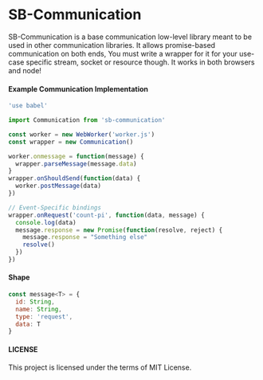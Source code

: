 SB-Communication
================

SB-Communication is a base communication low-level library meant to be used in other communication libraries.
It allows promise-based communication on both ends, You must write a wrapper for it for your use-case specific
stream, socket or resource though. It works in both browsers and node!

#### Example Communication Implementation

```js
'use babel'

import Communication from 'sb-communication'

const worker = new WebWorker('worker.js')
const wrapper = new Communication()

worker.onmessage = function(message) {
  wrapper.parseMessage(message.data)
}
wrapper.onShouldSend(function(data) {
  worker.postMessage(data)
})

// Event-Specific bindings
wrapper.onRequest('count-pi', function(data, message) {
  console.log(data)
  message.response = new Promise(function(resolve, reject) {
    message.response = "Something else"
    resolve()
  })
})
```

#### Shape


```js
const message<T> = {
  id: String,
  name: String,
  type: 'request',
  data: T
}
```

#### LICENSE

This project is licensed under the terms of MIT License.
